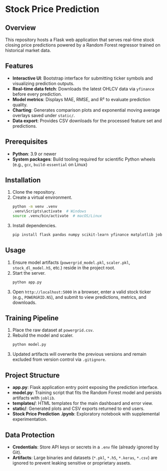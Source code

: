 # Stock Price Prediction

## Overview
This repository hosts a Flask web application that serves real-time stock closing price predictions powered by a Random Forest regressor trained on historical market data.

## Features
- **Interactive UI**: Bootstrap interface for submitting ticker symbols and visualizing prediction outputs.
- **Real-time data fetch**: Downloads the latest OHLCV data via `yfinance` before every prediction.
- **Model metrics**: Displays MAE, RMSE, and R² to evaluate prediction quality.
- **Charting**: Generates comparison plots and exponential moving average overlays saved under `static/`.
- **Data export**: Provides CSV downloads for the processed feature set and predictions.

## Prerequisites
- **Python**: 3.9 or newer
- **System packages**: Build tooling required for scientific Python wheels (e.g., `gcc`, `build-essential` on Linux)

## Installation
1. Clone the repository.
2. Create a virtual environment.
   ```bash
   python -m venv .venv
   .venv\Scripts\activate  # Windows
   source .venv/bin/activate  # macOS/Linux
   ```
3. Install dependencies.
   ```bash
   pip install flask pandas numpy scikit-learn yfinance matplotlib joblib
   ```

## Usage
1. Ensure model artifacts (`powergrid_model.pkl`, `scaler.pkl`, `stock_dl_model.h5`, etc.) reside in the project root.
2. Start the server.
   ```bash
   python app.py
   ```
3. Open `http://localhost:5000` in a browser, enter a valid stock ticker (e.g., `POWERGRID.NS`), and submit to view predictions, metrics, and downloads.

## Training Pipeline
1. Place the raw dataset at `powergrid.csv`.
2. Rebuild the model and scaler.
   ```bash
   python model.py
   ```
3. Updated artifacts will overwrite the previous versions and remain excluded from version control via `.gitignore`.

## Project Structure
- **app.py**: Flask application entry point exposing the prediction interface.
- **model.py**: Training script that fits the Random Forest model and persists artifacts with `joblib`.
- **templates/**: HTML templates for the main dashboard and error view.
- **static/**: Generated plots and CSV exports returned to end users.
- **Stock Price Prediction .ipynb**: Exploratory notebook with supplemental experimentation.

## Data Protection
- **Credentials**: Store API keys or secrets in a `.env` file (already ignored by Git).
- **Artifacts**: Large binaries and datasets (`*.pkl`, `*.h5`, `*.keras`, `*.csv`) are ignored to prevent leaking sensitive or proprietary assets.
